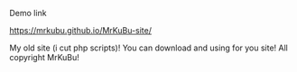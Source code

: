 
Demo link

https://mrkubu.github.io/MrKuBu-site/

My old site (i cut php scripts)!
You can download and using for you site!
All copyright MrKuBu!
